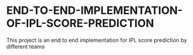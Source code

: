 # END-TO-END-IMPLEMENTATION-OF-IPL-SCORE-PREDICTION
This project is an end to end implementation for IPL score prediction by different teams
